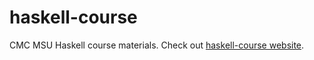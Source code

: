 haskell-course
==============

CMC MSU Haskell course materials. Check out [haskell-course website](http://cmc-msu-ai.github.io/haskell-course/).
